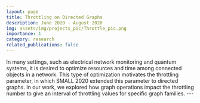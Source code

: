 ```yaml
---
layout: page
title: Throttling on Directed Graphs
description: June 2020 - August 2020
img: assets/img/projects_pic/Throttle_pic.png
importance: 1
category: research
related_publications: false
---
```

In many settings, such as electrical network monitoring and quantum systems, it is desired to optimize resources and time among connected objects in a network. This type of optimization motivates the throttling parameter, in which SMALL 2020 extended this parameter to directed graphs. In our work, we explored how graph operations impact the throttling number to give an interval of throttling values for specific graph families. 
    ---
